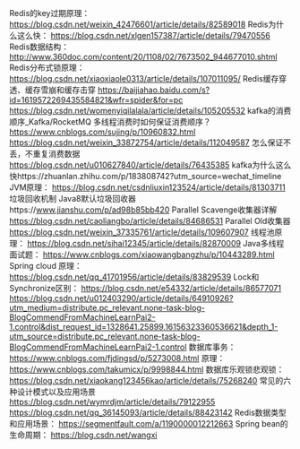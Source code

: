 Redis的key过期原理：
https://blog.csdn.net/weixin_42476601/article/details/82589018
Redis为什么这么快：
https://blog.csdn.net/xlgen157387/article/details/79470556
Redis数据结构：
http://www.360doc.com/content/20/1108/02/7673502_944677010.shtml
Redis分布式锁原理：
https://blog.csdn.net/xiaoxiaole0313/article/details/107011095/
Redis缓存穿透、缓存雪崩和缓存击穿
https://baijiahao.baidu.com/s?id=1619572269435584821&wfr=spider&for=pc
https://blog.csdn.net/womenyiqilalala/article/details/105205532
kafka的消费顺序_Kafka/RocketMQ 多线程消费时如何保证消费顺序？
https://www.cnblogs.com/sujing/p/10960832.html
https://blog.csdn.net/weixin_33872754/article/details/112049587
怎么保证不丢，不重复消费数据
https://blog.csdn.net/u010627840/article/details/76435385
kafka为什么这么快https://zhuanlan.zhihu.com/p/183808742?utm_source=wechat_timeline
JVM原理：
https://blog.csdn.net/csdnliuxin123524/article/details/81303711
垃圾回收机制
Java8默认垃圾回收器https://www.jianshu.com/p/ad98b85bb420
Parallel Scavenge收集器详解 https://blog.csdn.net/caoliangbo/article/details/84686531
Parallel Old收集器 https://blog.csdn.net/weixin_37335761/article/details/109607907
线程池原理：
https://blog.csdn.net/sihai12345/article/details/82870009
Java多线程面试题：
https://www.cnblogs.com/xiaowangbangzhu/p/10443289.html
Spring cloud 原理：
https://blog.csdn.net/qq_41701956/article/details/83829539
Lock和Synchronize区别：
https://blog.csdn.net/e54332/article/details/86577071
https://blog.csdn.net/u012403290/article/details/64910926?utm_medium=distribute.pc_relevant.none-task-blog-BlogCommendFromMachineLearnPai2-1.control&dist_request_id=1328641.25899.16156323360536621&depth_1-utm_source=distribute.pc_relevant.none-task-blog-BlogCommendFromMachineLearnPai2-1.control
数据库事务：
https://www.cnblogs.com/fjdingsd/p/5273008.html
原理：https://www.cnblogs.com/takumicx/p/9998844.html
数据库乐观锁悲观锁：
https://blog.csdn.net/xiaokang123456kao/article/details/75268240
常见的六种设计模式以及应用场景
https://blog.csdn.net/wymrdjm/article/details/79122955
https://blog.csdn.net/qq_36145093/article/details/88423142
Redis数据类型和应用场景：
https://segmentfault.com/a/1190000012212663
Spring bean的生命周期：
https://blog.csdn.net/wangxi